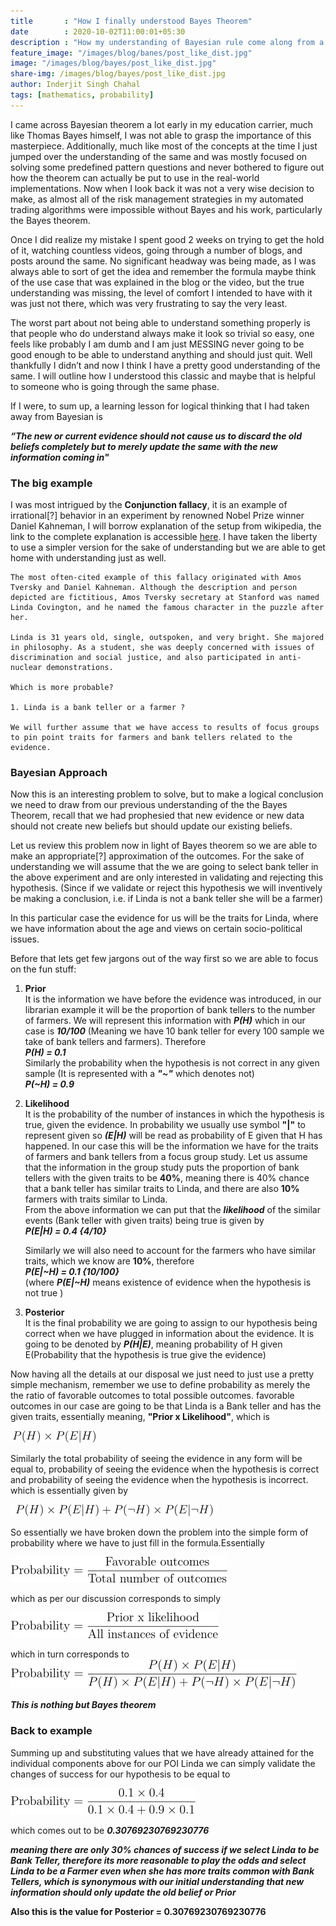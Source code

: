 ```yaml
---
title       : "How I finally understood Bayes Theorem"
date        : 2020-10-02T11:00:01+05:30
description : "How my understanding of Bayesian rule come along from a formula to the real world implementations"
feature_image: "/images/blog/banes/post_like_dist.jpg"
image: "/images/blog/bayes/post_like_dist.jpg"
share-img: /images/blog/bayes/post_like_dist.jpg
author: Inderjit Singh Chahal
tags: [mathematics, probability]
---
```



I came across Bayesian theorem a lot early in my education carrier, much like Thomas Bayes himself, I was not able to grasp the importance of this masterpiece. Additionally, much like most of the concepts at the time I just jumped over the understanding of the same and was mostly focused on solving some predefined pattern questions and never bothered to figure out how the theorem can actually be put to use in the real-world implementations. Now when I look back it was not a very wise decision to make, as almost all of the risk management strategies in my automated trading algorithms were impossible without Bayes and his work, particularly the Bayes theorem. 

Once I did realize my mistake I spent good 2 weeks on trying to get the hold of it, watching countless videos, going through a number of blogs, and posts around the same. No significant headway was being made, as I was always able to sort of get the idea and remember the formula maybe think of the use case that was explained in the blog or the video, but the true understanding was missing, the level of comfort I intended to have with it was just not there, which was very frustrating to say the very least.

The worst part about not being able to understand something properly is that people who do understand always make it look so trivial so easy, one feels like probably I am dumb and I am just MESSING never going to be good enough to be able to understand anything and should just quit. Well thankfully I didn’t and now I think I have a pretty good understanding of the same. I will outline how I understood this classic and maybe that is helpful to someone who is going through the same phase.



If I were, to sum up, a learning lesson for logical thinking that I had taken away from Bayesian is 

***“The new or current evidence should not cause us to discard the old beliefs completely but to merely update the same with the new information coming in"***

### The big example

I was most intrigued by the **Conjunction fallacy**, it is an example of irrational[?] behavior in an experiment by renowned Nobel Prize winner Daniel Kahneman, I will borrow explanation of the setup from wikipedia, the link to the complete explanation is accessible [here](https://en.wikipedia.org/wiki/Conjunction_fallacy). I have taken the liberty to use a simpler version for the sake of understanding but we are able to get home with understanding just as well.

	The most often-cited example of this fallacy originated with Amos Tversky and Daniel Kahneman. Although the description and person depicted are fictitious, Amos Tversky secretary at Stanford was named Linda Covington, and he named the famous character in the puzzle after her.

	Linda is 31 years old, single, outspoken, and very bright. She majored in philosophy. As a student, she was deeply concerned with issues of discrimination and social justice, and also participated in anti-nuclear demonstrations.

	Which is more probable?

	1. Linda is a bank teller or a farmer ?

	We will further assume that we have access to results of focus groups to pin point traits for farmers and bank tellers related to the evidence.


### Bayesian Approach 

Now this is an interesting problem to solve, but to make a logical conclusion we need to draw from our previous understanding of the the Bayes Theorem, recall that we had prophesied that new evidence or new data should not create new beliefs but should update our existing beliefs. 

Let us review this problem now in light of Bayes theorem so we are able to make an appropriate[?] approximation of the outcomes. For the sake of understanding we will assume that the we are going to select bank teller in the above experiment and are only interested in validating and rejecting this hypothesis. (Since if we validate or reject this hypothesis we will inventively be making a conclusion, i.e. if Linda is not a bank teller she will be a farmer)

In this particular case the evidence for us will be the traits for Linda, where we have information about the age and views on certain socio-political issues.

Before that lets get few jargons out of the way first so we are able to focus on the fun stuff:
1. **Prior**  
	It is the information we have before the evidence was introduced, in our librarian example it will be the proportion of bank tellers to the number of farmers. We will represent this information with ***P(H)*** which in our case is ***10/100*** (Meaning we have 10 bank teller for every 100 sample we take of bank tellers and farmers). Therefore  
	***P(H) = 0.1***  
	Similarly the probability when the hypothesis is not correct in any given sample (It is represented with a ***"~"*** which denotes not)  
	***P(~H) = 0.9***

2. **Likelihood**  
	It is the probability of the number of instances in which the hypothesis is true, given the evidence. In probability we usually use symbol **"|"** to represent given so ***(E|H)*** will be read as probability of E given that H has happened. In our case this will be the information we have for the traits of farmers and bank tellers from a focus group study. Let us assume that the information in the group study puts the proportion of bank tellers with the given traits to be **40%**, meaning there is 40% chance that a bank teller has similar traits to Linda, and there are also **10%** farmers with traits similar to Linda.  
	From the above information we can put that the ***likelihood*** of the similar events (Bank teller with given traits) being true is given by  
	***P(E|H) = 0.4  {4/10}***  
      

	Similarly we will also need to account for the farmers who have similar traits, which we know are **10%**, therefore  
	***P(E|~H) = 0.1  {10/100}***  
	(where ***P(E|~H)*** means existence of evidence when the hypothesis is not true ) 
  

3. **Posterior**  
    It is the final probability we are going to assign to our hypothesis being correct when we have plugged in information about the evidence. It is going to be denoted by ***P(H|E)***, meaning probability of H given E(Probability that the hypothesis is true give the evidence)


Now having all the details at our disposal we just need to just use a pretty simple mechanism, remember we use to define probability as merely the the ratio of favorable outcomes to total possible outcomes. favorable outcomes in our case are going to be that Linda is a Bank teller and has the given traits, essentially meaning, **"Prior x Likelihood"**, which is  

![formula prob](/images/blog/bayes/Likeli_1.jpg)

 Similarly the total probability of seeing the evidence in any form will be equal to, probability of seeing the evidence when the hypothesis is correct and probability of seeing the evidence when the hypothesis is incorrect. which is essentially given by  

![formula prob](/images/blog/bayes/Likeli_2.jpg)
 

 So essentially we have broken down the problem into the simple form of probability where we have to just fill in the formula.Essentially

 ![formula prob](/images/blog/bayes/prob_formula.jpg)

which as per our discussion corresponds to simply  

![formula prob](/images/blog/bayes/Likeli_3.jpg)

which in turn corresponds to 
![formula prob](/images/blog/bayes/Likeli_4.jpg)

***This is nothing but Bayes theorem***

### Back to example

Summing up and substituting values that we have already attained for the individual components above for our POI Linda we can simply validate the changes of success for our hypothesis to be equal to 

![formula prob](/images/blog/bayes/Likeli_5.jpg)

which comes out to be ***0.30769230769230776*** 

***meaning there are only 30% chances of success if we select Linda to be Bank Teller, therefore its more reasonable to play the odds and select Linda to be a Farmer even when she has more traits common with Bank Tellers, which is synonymous with our initial understanding that new information should only update the old belief or Prior***

**Also this is the value for Posterior = 0.30769230769230776**
<!-- ![formula prob](/images/blog/bayes/Likeli_4.jpg) -->